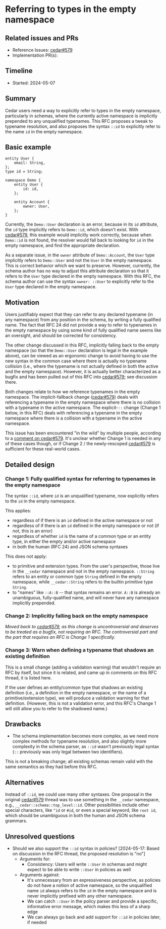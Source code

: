 # Referring to types in the empty namespace

## Related issues and PRs

- Reference Issues: [cedar#579]
- Implementation PR(s):

## Timeline

- Started: 2024-05-07

## Summary

Cedar users need a way to explicitly refer to types in the empty namespace,
particularly in schemas, where the currently active namespace is implicitly
prepended to any unqualified typenames.
This RFC proposes a tweak to typename resolution, and also proposes the syntax
`::id` to explicitly refer to the name `id` in the empty namespace.

## Basic example

```
entity User {
    email: String,
};
type id = String;

namespace Demo {
    entity User {
        id: id,
    };

    entity Account {
        owner: User,
    };
}
```

Currently, the `Demo::User` declaration is an error, because in its `id`
attribute, the `id` type implicitly refers to `Demo::id`, which doesn't exist.
With [cedar#579], this example
would implicitly work correctly, because when `Demo::id` is not found, the
resolver would fall back to looking for `id` in the empty namespace, and find
the appropriate declaration.

As a separate issue, in the `owner` attribute of `Demo::Account`, the `User`
type implicitly refers to `Demo::User` and not the `User` in the empty
namespace.
This is correct behavior which we want to preserve.
However, currently, the schema author has no way to adjust this attribute
declaration so that it refers to the `User` type declared in the empty
namespace.
With this RFC, the schema author can use the syntax `owner: ::User` to
explicitly refer to the `User` type declared in the empty namespace.

## Motivation

Users justifiably expect that they can refer to any declared typename (in any
namespace) from any position in the schema, by writing a fully qualified name.
The fact that RFC 24 did not provide a way to refer to typenames in the empty
namespace by using some kind of fully qualified name seems like an oversight,
and should be corrected for consistency.

The other change discussed in this RFC, implicitly falling back to the empty
namespace (so that the `Demo::User` declaration is legal in the example above),
can be viewed as an ergonomic change to avoid having to use the new syntax in
the common case where there is actually no typename collision (i.e., where the
typename is not actually defined in both the active and the empty namespace).
However, it is actually better characterized as a bugfix and has been pulled out
of this RFC into [cedar#579]; see discussion there.

Both changes relate to how we reference typenames in the empty namespace.
The implicit-fallback change ([cedar#579]) deals with referencing a typename in
the empty namespace where there is no collision with a typename in the active
namespace.
The explicit-`::` change (Change 1 below, in this RFC) deals with referencing a
typename in the empty namespace where there _is_ a collision with a typename in
the active namespace.

This issue has been encountered "in the wild" by multiple people, according to
a [comment on cedar#579](https://github.com/cedar-policy/cedar/issues/579#issuecomment-2077482637).
It's unclear whether Change 1 is needed in any of these cases though, or if
Change 2 / the newly-rescoped [cedar#579] is sufficient for these real-world
cases.

## Detailed design

### Change 1: Fully qualified syntax for referring to typenames in the empty namespace

The syntax `::id`, where `id` is an unqualified typename, now explicitly refers
to the `id` in the empty namespace.

This applies:
* regardless of if there is an `id` defined in the active namespace or not
* regardless of if there is an `id` defined in the empty namespace or not (if not, this is an error)
* regardless of whether `id` is the name of a common type or an entity type, in
either the empty and/or active namespace
* in both the human (RFC 24) and JSON schema syntaxes

This does not apply:
* to primitive and extension types. From the user's perspective, those live in
the `__cedar` namespace and not in the empty namespace. `::String` refers to an
entity or common type `String` defined in the empty namespace, while
`__cedar::String` refers to the builtin primitive type `String`.
* to "names" like `::A::B` -- that syntax remains an error. `A::B` is already an
unambiguous, fully-qualified name, and will never have any namespace implicitly
prepended.

### Change 2: Implicitly falling back on the empty namespace

_Moved back to [cedar#579], as this change is uncontroversial and deserves to be
treated as a bugfix, not requiring an RFC. The controversial part and the part
that requires an RFC is Change 1 specifically._

### Change 3: Warn when defining a typename that shadows an existing definition

This is a small change (adding a validation warning) that wouldn't require an
RFC by itself, but since it is related, and came up in comments on this RFC
thread, it is listed here.

If the user defines an entity/common type that shadows an existing definition
(i.e., a definition in the empty namespace, or the name of a primitive/extension
type), we will produce a validation warning for that definition.
(However, this is not a validation error, and this RFC's Change 1 will still
allow you to refer to the shadowed name.)

## Drawbacks

* The schema implementation becomes more complex, as we need more complex
methods for typename resolution, and also slightly more complexity in the
schema parser, as `::id` wasn't previously legal syntax (`::` previously was
only legal between two identifiers).

This is not a breaking change; all existing schemas remain valid with the same
semantics as they had before this RFC.

## Alternatives

Instead of `::id`, we could use many other syntaxes.
One proposal in the original [cedar#579] thread was to use something in the
`__cedar` namespace, e.g., `__cedar::schema::top_level::id`.
Other possibilities include other special characters, like `^id` or `#id`, or even
a special keyword, like `root id`, which should be unambiguous in both the human
and JSON schema grammars.

## Unresolved questions

* Should we also support the `::id` syntax in policies?
    [2024-05-17: Based on discussion in the RFC thread, the proposed resolution is "no"]
    * Arguments for:
        * Consistency: Users will write `::User` in schemas and might expect to
        be able to write `::User` in policies as well
    * Arguments against:
        * It's unnecessary from an expressiveness perspective, as policies do not
        have a notion of active namespace, so the unqualified name `id` always refers to
        the `id` in the empty namespace and is never implicitly prefixed with any other
        namespace.
        * We can catch `::User` in the policy parser and provide a specific, informative
        error message, which makes this less of a sharp edge
        * We can always go back and add support for `::id` in policies later, if needed

[cedar#579]: https://github.com/cedar-policy/cedar/issues/579
